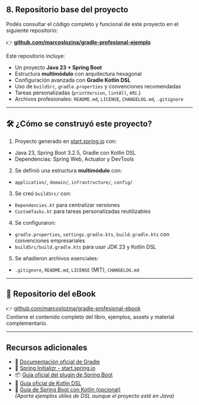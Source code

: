 ## 8. Repositorio base del proyecto

Podés consultar el código completo y funcional de este proyecto en el siguiente repositorio:

👉 **[github.com/marcoslozina/gradle-profesional-ejemplo](https://github.com/marcoslozina/gradle-profesional-ejemplo)**

Este repositorio incluye:

- Un proyecto **Java 23 + Spring Boot**
- Estructura **multimódulo** con arquitectura hexagonal
- Configuración avanzada con **Gradle Kotlin DSL**
- Uso de `buildSrc`, `gradle.properties` y convenciones recomendadas
- Tareas personalizadas (`printVersion`, `lintAll`, etc.)
- Archivos profesionales: `README.md`, `LICENSE`, `CHANGELOG.md`, `.gitignore`

---

## 🛠️ ¿Cómo se construyó este proyecto?

1. Proyecto generado en [start.spring.io](https://start.spring.io) con:
  - Java 23, Spring Boot 3.2.5, Gradle con Kotlin DSL
  - Dependencias: Spring Web, Actuator y DevTools

2. Se definió una estructura **multimódulo** con:
  - `application/`, `domain/`, `infrastructure/`, `config/`

3. Se creó `buildSrc/` con:
  - `Dependencies.kt` para centralizar versiones
  - `CustomTasks.kt` para tareas personalizadas reutilizables

4. Se configuraron:
  - `gradle.properties`, `settings.gradle.kts`, `build.gradle.kts` con convenciones empresariales
  - `buildSrc/build.gradle.kts` para usar JDK 23 y Kotlin DSL

5. Se añadieron archivos esenciales:
  - `.gitignore`, `README.md`, `LICENSE` (MIT), `CHANGELOG.md`

---

## 📘 Repositorio del eBook

👉 [github.com/marcoslozina/gradle-profesional-ebook](https://github.com/marcoslozina/gradle-profesional-ebook)  
Contiene el contenido completo del libro, ejemplos, assets y material complementario.

---

## Recursos adicionales

- 📘 [Documentación oficial de Gradle](https://docs.gradle.org/current/userguide/)
- 🚀 [Spring Initializr - start.spring.io](https://start.spring.io/)
- 📦 [Guía oficial del plugin de Spring Boot](https://docs.spring.io/spring-boot/docs/current/gradle-plugin/reference/htmlsingle/)
- 🧩 [Guía oficial de Kotlin DSL](https://docs.gradle.org/current/userguide/kotlin_dsl.html)
- 🌱 [Guía de Spring Boot con Kotlin (opcional)](https://spring.io/guides/tutorials/spring-boot-kotlin/)  
  *(Aporta ejemplos útiles de DSL aunque el proyecto esté en Java)*